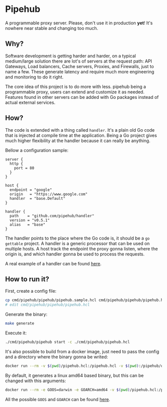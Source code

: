 # Pipehub
A programmable proxy server.
Please, don't use it in production **yet**! It's nowhere near stable and changing too much.

## Why?
Software development is getting harder and harder, on a typical medium/large solution there are lot's of servers at the request path: API Gateways, Load balancers, Cache servers, Proxies, and Firewalls, just to name a few. These generate latency and require much more engineering and monitoring to do it right.

The core idea of this project is to do more with less. pipehub being a programmable proxy, users can extend and customize it as needed. Features found in other servers can be added with Go packages instead of actual external services.

## How?
The code is extended with a thing called `handler`. It's a plain old Go code that is injected at compile time at the application. Being a Go project gives much higher flexibility at the handler because it can really be anything.

Bellow a configuration sample:
```hcl
server {
  http {
    port = 80
  }
}

host {
  endpoint = "google"
  origin   = "https://www.google.com"
  handler  = "base.Default"
}

handler {
  path    = "github.com/pipehub/handler"
  version = "v0.5.1"
  alias   = "base"
}
```

The handler points to the place where the Go code is, it should be a `go gettable` project. A handler is a generic processor that can be used on multiple hosts. A host track the endpoint the proxy gonna listen, where the origin is, and which handler gonna be used to process the requests.

A real example of a handler can be found [here](https://github.com/pipehub/handler).

## How to run it?
First, create a config file:
```bash
cp cmd/pipehub/pipehub/pipehub.sample.hcl cmd/pipehub/pipehub/pipehub.hcl
# edit cmd/pipehub/pipehub/pipehub.hcl
```

Generate the binary:
```bash
make generate
```

Execute it:
```bash
./cmd/pipehub/pipehub start -c ./cmd/pipehub/pipehub.hcl
```

It's also possible to build from a docker image, just need to pass the config and a directory where the binary gonna be writed:
```bash
docker run --rm -v $(pwd)/pipehub.hcl:/pipehub.hcl -v $(pwd):/pipehub/output pipehub/build:0.1.0
```

By default, it generates a linux amd64 based binary, but this can be changed with this arguments:
```bash
docker run --rm -e GOOS=darwin -e GOARCH=amd64 -v $(pwd)/pipehub.hcl:/pipehub.hcl -v $(pwd):/pipehub/output pipehub/build:0.1.0
```

All the possible `GOOS` and `GOARCH` can be found [here](https://golang.org/doc/install/source#environment).